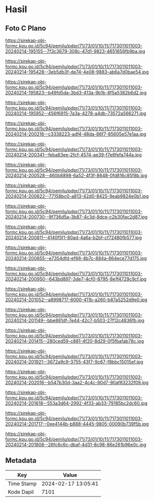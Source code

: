 # Hasil

## Foto C Plano

https://sirekap-obj-formc.kpu.go.id/5c94/pemilu/pdpr/71/73/01/10/11/7173011011003-20240214-195155--7f3c3679-308c-47d1-9823-4651656fb9ba.jpg

https://sirekap-obj-formc.kpu.go.id/5c94/pemilu/pdpr/71/73/01/10/11/7173011011003-20240214-195428--3eb5db3f-de74-4e08-9883-ab6a7d0bae54.jpg

https://sirekap-obj-formc.kpu.go.id/5c94/pemilu/pdpr/71/73/01/10/11/7173011011003-20240214-195823--b49fd5da-3bd3-413a-9b1b-8f5a5382b6d2.jpg

https://sirekap-obj-formc.kpu.go.id/5c94/pemilu/pdpr/71/73/01/10/11/7173011011003-20240214-195952--456f6915-7a3a-4278-a4db-73572a566271.jpg

https://sirekap-obj-formc.kpu.go.id/5c94/pemilu/pdpr/71/73/01/10/11/7173011011003-20240214-200216--c3338223-adf4-48da-86f7-85605e57e1aa.jpg

https://sirekap-obj-formc.kpu.go.id/5c94/pemilu/pdpr/71/73/01/10/11/7173011011003-20240214-200341--feba83ee-2fcf-4574-ae39-f7e6fefa744a.jpg

https://sirekap-obj-formc.kpu.go.id/5c94/pemilu/pdpr/71/73/01/10/11/7173011011003-20240214-200528--460b8898-6a52-4f3f-8648-0fd816c85f8b.jpg

https://sirekap-obj-formc.kpu.go.id/5c94/pemilu/pdpr/71/73/01/10/11/7173011011003-20240214-200622--77158bc0-a813-42d0-8425-9eab9824e0b1.jpg

https://sirekap-obj-formc.kpu.go.id/5c94/pemilu/pdpr/71/73/01/10/11/7173011011003-20240214-200730--9f736d5a-3b87-4c3d-8dce-c2b30fac2d87.jpg

https://sirekap-obj-formc.kpu.go.id/5c94/pemilu/pdpr/71/73/01/10/11/7173011011003-20240214-200811--4140f5f1-80ad-4a6a-b2bf-cf72480fb577.jpg

https://sirekap-obj-formc.kpu.go.id/5c94/pemilu/pdpr/71/73/01/10/11/7173011011003-20240214-200855--e7354dfd-ef66-4b7c-884a-864ece77d175.jpg

https://sirekap-obj-formc.kpu.go.id/5c94/pemilu/pdpr/71/73/01/10/11/7173011011003-20240214-200950--643bd897-3de7-4cf0-8795-8e1f4729c9cf.jpg

https://sirekap-obj-formc.kpu.go.id/5c94/pemilu/pdpr/71/73/01/10/11/7173011011003-20240214-201052--a8998717-6000-411b-a260-b87a5252d9e0.jpg

https://sirekap-obj-formc.kpu.go.id/5c94/pemilu/pdpr/71/73/01/10/11/7173011011003-20240214-201149--bbe881df-7e44-42c7-b503-27f12c4836fb.jpg

https://sirekap-obj-formc.kpu.go.id/5c94/pemilu/pdpr/71/73/01/10/11/7173011011003-20240214-201415--280ced59-c881-4f20-8d29-0f5fbafab78c.jpg

https://sirekap-obj-formc.kpu.go.id/5c94/pemilu/pdpr/71/73/01/10/11/7173011011003-20240214-201921--3672a9c9-3755-43f7-9c67-f8bbc15015ef.jpg

https://sirekap-obj-formc.kpu.go.id/5c94/pemilu/pdpr/71/73/01/10/11/7173011011003-20240214-202016--b547b30d-3aa2-4c4c-90d7-90af83232f09.jpg

https://sirekap-obj-formc.kpu.go.id/5c94/pemilu/pdpr/71/73/01/10/11/7173011011003-20240214-201618--553a3d64-2992-4f33-ab33-79185bc2dc60.jpg

https://sirekap-obj-formc.kpu.go.id/5c94/pemilu/pdpr/71/73/01/10/11/7173011011003-20240214-201717--0ee4144b-b888-4445-9805-00090b739f5b.jpg

https://sirekap-obj-formc.kpu.go.id/5c94/pemilu/pdpr/71/73/01/10/11/7173011011003-20240214-201808--26fc6c6c-dbaf-4d31-8c98-86e261b96e0c.jpg


## Metadata

| Key        | Value               |
| ---------- | ------------------- |
| Time Stamp | 2024-02-17 13:05:41 |
| Kode Dapil | 7101                |



